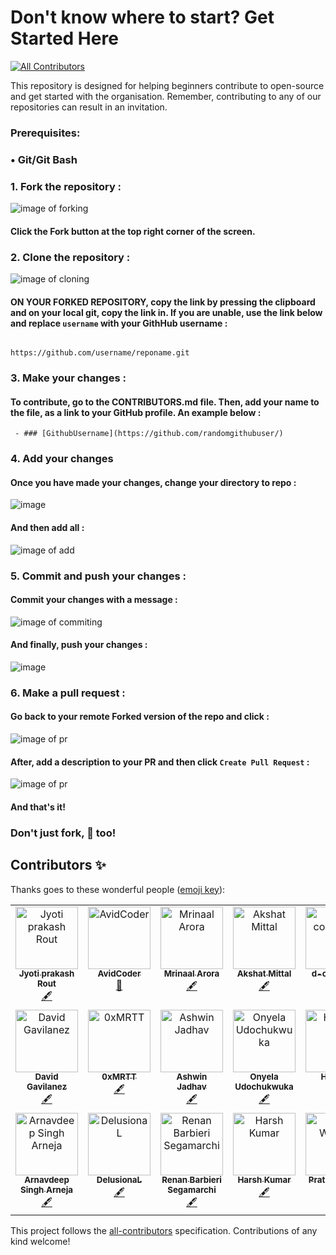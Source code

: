 # Don't know where to start? Get Started Here
<!-- ALL-CONTRIBUTORS-BADGE:START - Do not remove or modify this section -->
[![All Contributors](https://img.shields.io/badge/all_contributors-19-orange.svg?style=flat-square)](#contributors-)
<!-- ALL-CONTRIBUTORS-BADGE:END -->
This repository is designed for helping beginners contribute to open-source and get started with the organisation. Remember, contributing to any of our repositories can result in an invitation.

### Prerequisites:
### • Git/Git Bash

### 1. Fork the repository :

![image of forking](https://user-images.githubusercontent.com/70807684/126146920-35e7b080-cf1d-4e85-80da-9f0640e4224f.png)

#### Click the **Fork** button at the top right corner of the screen.

### 2. Clone the repository :

![image of cloning](https://user-images.githubusercontent.com/70807684/126147491-b96956c9-b88f-4b9a-bd2d-4fdc7bacffc7.png)


#### **ON YOUR FORKED REPOSITORY**, copy the link by pressing the clipboard and on your local git, copy the link in. If you are unable, use the link below and replace `username` with your GithHub username :

                                           https://github.com/username/reponame.git

### 3. Make your changes :

#### To contribute, go to the CONTRIBUTORS.md file. Then, add your name to the file, as a link to your GitHub profile. An example below : 

` - ### [GithubUsername](https://github.com/randomgithubuser/)`

### 4. Add your changes 

#### Once you have made your changes, change your directory to repo : 

![image](https://user-images.githubusercontent.com/70807684/128705003-66d04d60-4b68-4a8b-9dde-2075aa871516.png)


#### And then add all :

![image of add](https://user-images.githubusercontent.com/70807684/126148907-976f7f76-6b1d-411c-ae2d-c725f8e448ad.png)

### 5. Commit and push your changes : 

#### Commit your changes with a message :

![image of commiting](https://user-images.githubusercontent.com/70807684/126149237-1ebb9db3-f4b6-40d5-bf41-fa35fb33ba03.png)

#### And finally, push your changes :

![image](https://user-images.githubusercontent.com/70807684/126149311-2d4a589e-e454-4346-b9dd-7a6692115896.png)


### 6. Make a pull request :

#### Go back to your remote Forked version of the repo and click : 

![image of pr](https://user-images.githubusercontent.com/70807684/126149695-9e302772-f52a-46a0-a8d4-e08a3e61d006.png)

#### After, add a description to your PR and then click `Create Pull Request` :

![image of pr](https://user-images.githubusercontent.com/70807684/126149967-1c1f4c7e-432d-41d0-9ef6-0f75281743f4.png)

#### And that's it!

### Don't just fork, 🌟 too!


## Contributors ✨

Thanks goes to these wonderful people ([emoji key](https://allcontributors.org/docs/en/emoji-key)):

<!-- ALL-CONTRIBUTORS-LIST:START - Do not remove or modify this section -->
<!-- prettier-ignore-start -->
<!-- markdownlint-disable -->
<table>
  <tbody>
    <tr>
      <td align="center" valign="top" width="14.28%"><a href="https://github.com/Jyoti-prakash-rout"><img src="https://avatars.githubusercontent.com/u/85782825?v=4?s=100" width="100px;" alt="Jyoti prakash Rout"/><br /><sub><b>Jyoti prakash Rout</b></sub></a><br /><a href="#content-Jyoti-prakash-rout" title="Content">🖋</a></td>
      <td align="center" valign="top" width="14.28%"><a href="https://avidcoder101.github.io"><img src="https://avatars.githubusercontent.com/u/70807684?v=4?s=100" width="100px;" alt="AvidCoder"/><br /><sub><b>AvidCoder</b></sub></a><br /><a href="#projectManagement-AvidCoder101" title="Project Management">📆</a></td>
      <td align="center" valign="top" width="14.28%"><a href="https://aroramrinaal.github.io"><img src="https://avatars.githubusercontent.com/u/90490253?v=4?s=100" width="100px;" alt="Mrinaal Arora"/><br /><sub><b>Mrinaal Arora</b></sub></a><br /><a href="#content-aroramrinaal" title="Content">🖋</a></td>
      <td align="center" valign="top" width="14.28%"><a href="https://akshatmittal61.github.io"><img src="https://avatars.githubusercontent.com/u/84612609?v=4?s=100" width="100px;" alt="Akshat Mittal"/><br /><sub><b>Akshat Mittal</b></sub></a><br /><a href="#content-akshatmittal61" title="Content">🖋</a></td>
      <td align="center" valign="top" width="14.28%"><a href="https://github.com/d-coder111"><img src="https://avatars.githubusercontent.com/u/82580017?v=4?s=100" width="100px;" alt="d-coder111"/><br /><sub><b>d-coder111</b></sub></a><br /><a href="#content-d-coder111" title="Content">🖋</a></td>
      <td align="center" valign="top" width="14.28%"><a href="https://snehasharma1111.github.io"><img src="https://avatars.githubusercontent.com/u/92130285?v=4?s=100" width="100px;" alt="Sneha Sharma"/><br /><sub><b>Sneha Sharma</b></sub></a><br /><a href="#content-snehasharma1111" title="Content">🖋</a></td>
      <td align="center" valign="top" width="14.28%"><a href="https://harmonyskull.codes"><img src="https://avatars.githubusercontent.com/u/13292121?v=4?s=100" width="100px;" alt="David Gavilanez"/><br /><sub><b>David Gavilanez</b></sub></a><br /><a href="#content-ParadoxElder" title="Content">🖋</a></td>
    </tr>
    <tr>
      <td align="center" valign="top" width="14.28%"><a href="https://harmonyskull.codes"><img src="https://avatars.githubusercontent.com/u/109529692?v=4?s=100" width="100px;" alt="David Gavilanez"/><br /><sub><b>David Gavilanez</b></sub></a><br /><a href="#content-HarmonySkull" title="Content">🖋</a></td>
      <td align="center" valign="top" width="14.28%"><a href="https://github.com/0xMRTT"><img src="https://avatars.githubusercontent.com/u/105598867?v=4?s=100" width="100px;" alt="0xMRTT"/><br /><sub><b>0xMRTT</b></sub></a><br /><a href="#content-0xMRTT" title="Content">🖋</a></td>
      <td align="center" valign="top" width="14.28%"><a href="https://ashwinjadhav.hashnode.dev"><img src="https://avatars.githubusercontent.com/u/81229115?v=4?s=100" width="100px;" alt="Ashwin Jadhav"/><br /><sub><b>Ashwin Jadhav</b></sub></a><br /><a href="#content-AshwinJadhav818" title="Content">🖋</a></td>
      <td align="center" valign="top" width="14.28%"><a href="https://github.com/Onyelaudochukwuka"><img src="https://avatars.githubusercontent.com/u/82924100?v=4?s=100" width="100px;" alt="Onyela Udochukwuka"/><br /><sub><b>Onyela Udochukwuka</b></sub></a><br /><a href="#content-Onyelaudochukwuka" title="Content">🖋</a></td>
      <td align="center" valign="top" width="14.28%"><a href="https://itsmehemant.tech"><img src="https://avatars.githubusercontent.com/u/85151171?v=4?s=100" width="100px;" alt="Hemant"/><br /><sub><b>Hemant</b></sub></a><br /><a href="#content-hemantwasthere" title="Content">🖋</a></td>
      <td align="center" valign="top" width="14.28%"><a href="https://github.com/ahmadhassan7"><img src="https://avatars.githubusercontent.com/u/58811539?v=4?s=100" width="100px;" alt="Ahmad Hassan"/><br /><sub><b>Ahmad Hassan</b></sub></a><br /><a href="#content-ahmadhassan7" title="Content">🖋</a></td>
      <td align="center" valign="top" width="14.28%"><a href="https://github.com/Gurnav224"><img src="https://avatars.githubusercontent.com/u/72142482?v=4?s=100" width="100px;" alt="Gurnav chaudhary"/><br /><sub><b>Gurnav chaudhary</b></sub></a><br /><a href="#content-Gurnav224" title="Content">🖋</a></td>
    </tr>
    <tr>
      <td align="center" valign="top" width="14.28%"><a href="https://github.com/arneja-arnav"><img src="https://avatars.githubusercontent.com/u/72198002?v=4?s=100" width="100px;" alt="Arnavdeep Singh Arneja"/><br /><sub><b>Arnavdeep Singh Arneja</b></sub></a><br /><a href="#content-arneja-arnav" title="Content">🖋</a></td>
      <td align="center" valign="top" width="14.28%"><a href="https://github.com/0x44454c"><img src="https://avatars.githubusercontent.com/u/58584472?v=4?s=100" width="100px;" alt="DelusionaL"/><br /><sub><b>DelusionaL</b></sub></a><br /><a href="#content-0x44454c" title="Content">🖋</a></td>
      <td align="center" valign="top" width="14.28%"><a href="https://github.com/Rebsega"><img src="https://avatars.githubusercontent.com/u/47542769?v=4?s=100" width="100px;" alt="Renan Barbieri Segamarchi"/><br /><sub><b>Renan Barbieri Segamarchi</b></sub></a><br /><a href="#content-Rebsega" title="Content">🖋</a></td>
      <td align="center" valign="top" width="14.28%"><a href="http://dev-harsh.vercel.app"><img src="https://avatars.githubusercontent.com/u/95894045?v=4?s=100" width="100px;" alt="Harsh Kumar"/><br /><sub><b>Harsh Kumar</b></sub></a><br /><a href="#content-thisisharsh7" title="Content">🖋</a></td>
      <td align="center" valign="top" width="14.28%"><a href="https://github.com/pratik-wadhai"><img src="https://avatars.githubusercontent.com/u/81483293?v=4?s=100" width="100px;" alt="Pratik Wadhai"/><br /><sub><b>Pratik Wadhai</b></sub></a><br /><a href="#content-pratik-wadhai" title="Content">🖋</a></td>
    </tr>
  </tbody>
</table>

<!-- markdownlint-restore -->
<!-- prettier-ignore-end -->

<!-- ALL-CONTRIBUTORS-LIST:END -->

This project follows the [all-contributors](https://github.com/all-contributors/all-contributors) specification. Contributions of any kind welcome!
